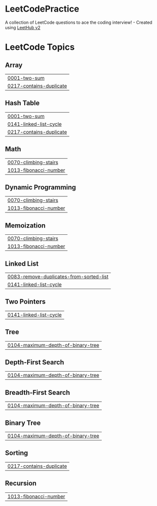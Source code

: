 # LeetCodePractice
A collection of LeetCode questions to ace the coding interview! - Created using [LeetHub v2](https://github.com/arunbhardwaj/LeetHub-2.0)

<!---LeetCode Topics Start-->
# LeetCode Topics
## Array
|  |
| ------- |
| [0001-two-sum](https://github.com/lilianpadilla/LeetCodePractice/tree/master/0001-two-sum) |
| [0217-contains-duplicate](https://github.com/lilianpadilla/LeetCodePractice/tree/master/0217-contains-duplicate) |
## Hash Table
|  |
| ------- |
| [0001-two-sum](https://github.com/lilianpadilla/LeetCodePractice/tree/master/0001-two-sum) |
| [0141-linked-list-cycle](https://github.com/lilianpadilla/LeetCodePractice/tree/master/0141-linked-list-cycle) |
| [0217-contains-duplicate](https://github.com/lilianpadilla/LeetCodePractice/tree/master/0217-contains-duplicate) |
## Math
|  |
| ------- |
| [0070-climbing-stairs](https://github.com/lilianpadilla/LeetCodePractice/tree/master/0070-climbing-stairs) |
| [1013-fibonacci-number](https://github.com/lilianpadilla/LeetCodePractice/tree/master/1013-fibonacci-number) |
## Dynamic Programming
|  |
| ------- |
| [0070-climbing-stairs](https://github.com/lilianpadilla/LeetCodePractice/tree/master/0070-climbing-stairs) |
| [1013-fibonacci-number](https://github.com/lilianpadilla/LeetCodePractice/tree/master/1013-fibonacci-number) |
## Memoization
|  |
| ------- |
| [0070-climbing-stairs](https://github.com/lilianpadilla/LeetCodePractice/tree/master/0070-climbing-stairs) |
| [1013-fibonacci-number](https://github.com/lilianpadilla/LeetCodePractice/tree/master/1013-fibonacci-number) |
## Linked List
|  |
| ------- |
| [0083-remove-duplicates-from-sorted-list](https://github.com/lilianpadilla/LeetCodePractice/tree/master/0083-remove-duplicates-from-sorted-list) |
| [0141-linked-list-cycle](https://github.com/lilianpadilla/LeetCodePractice/tree/master/0141-linked-list-cycle) |
## Two Pointers
|  |
| ------- |
| [0141-linked-list-cycle](https://github.com/lilianpadilla/LeetCodePractice/tree/master/0141-linked-list-cycle) |
## Tree
|  |
| ------- |
| [0104-maximum-depth-of-binary-tree](https://github.com/lilianpadilla/LeetCodePractice/tree/master/0104-maximum-depth-of-binary-tree) |
## Depth-First Search
|  |
| ------- |
| [0104-maximum-depth-of-binary-tree](https://github.com/lilianpadilla/LeetCodePractice/tree/master/0104-maximum-depth-of-binary-tree) |
## Breadth-First Search
|  |
| ------- |
| [0104-maximum-depth-of-binary-tree](https://github.com/lilianpadilla/LeetCodePractice/tree/master/0104-maximum-depth-of-binary-tree) |
## Binary Tree
|  |
| ------- |
| [0104-maximum-depth-of-binary-tree](https://github.com/lilianpadilla/LeetCodePractice/tree/master/0104-maximum-depth-of-binary-tree) |
## Sorting
|  |
| ------- |
| [0217-contains-duplicate](https://github.com/lilianpadilla/LeetCodePractice/tree/master/0217-contains-duplicate) |
## Recursion
|  |
| ------- |
| [1013-fibonacci-number](https://github.com/lilianpadilla/LeetCodePractice/tree/master/1013-fibonacci-number) |
<!---LeetCode Topics End-->